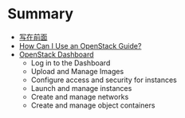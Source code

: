 # Summary

* [写在前面](index.md)
* [How Can I Use an OpenStack Guide?](how_can_i_use_an_openstack_cloud/index.md)
* [OpenStack Dashboard](openstack_dashboard/index.md)
   * Log in to the Dashboard
   * Upload and Manage Images
   * Configure access and security for instances
   * Launch and manage instances
   * Create and manage networks
   * Create and manage object containers

